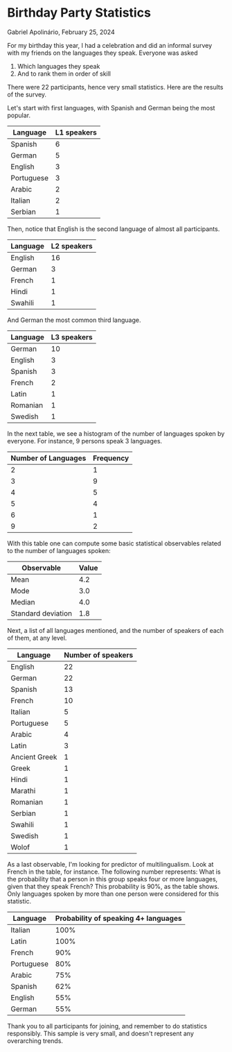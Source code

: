 # Birthday Party Statistics

Gabriel Apolinário, February 25, 2024

For my birthday this year, I had a celebration and did an informal survey with my friends on the languages they speak. Everyone was asked

1. Which languages they speak
2. And to rank them in order of skill

There were 22 participants, hence very small statistics. Here are the results of the survey.

Let's start with first languages, with Spanish and German being the most popular.

| Language | L1 speakers |
|--|--|
| Spanish     |  6 |
| German      |  5 |
| English     |  3 |
| Portuguese  |  3 |
| Arabic      |  2 |
| Italian     |  2 |
| Serbian     |  1 |

Then, notice that English is the second language of almost all participants.

| Language | L2 speakers |
|--|--|
| English  |  16 |
| German   |   3 |
| French   |   1 |
| Hindi    |   1 |
| Swahili  |   1 |

And German the most common third language.

| Language | L3 speakers |
|--|--|
| German     | 10 |
| English    |  3 |
| Spanish    |  3 |
| French     |  2 |
| Latin      |  1 |
| Romanian   |  1 |
| Swedish    |  1 |

In the next table, we see a histogram of the number of languages spoken by everyone. For instance, 9 persons speak 3 languages.

| Number of Languages | Frequency |
|--|--|
| 2   |  1   |
| 3   |  9   |
| 4   |  5   |
| 5   |  4   |
| 6   |  1   |
| 9   |  2   |

With this table one can compute some basic statistical observables related to the number of languages spoken:

| Observable | Value |
| -- | -- |
| Mean | 4.2 |
| Mode | 3.0 |
| Median | 4.0 |
| Standard deviation | 1.8 |

Next, a list of all languages mentioned, and the number of speakers of each of them, at any level.

| Language | Number of speakers |
|--|--|
| English  |  22 |
| German  |  22 |
| Spanish  |  13 |
| French  |  10 |
| Italian  |  5 |
| Portuguese  |  5 |
| Arabic  |  4 |
| Latin  |  3 |
| Ancient Greek  |  1 |
| Greek  |  1 |
| Hindi  |  1 |
| Marathi  |  1 |
| Romanian  |  1 |
| Serbian  |  1 |
| Swahili  |  1 |
| Swedish  |  1 |
| Wolof  |  1 |

As a last observable, I'm looking for predictor of multilingualism. Look at French in the table, for instance. The following number represents: What is the probability that a person in this group speaks four or more languages, given that they speak French? This probability is 90%, as the table shows. Only languages spoken by more than one person were considered for this statistic.

| Language | Probability of speaking 4+ languages |
|--|--|
|Italian |100% |
|Latin |100%  |
|French |90% |
|Portuguese |80% |
|Arabic |75% |
|Spanish |62% |
|English |55% |
|German |55% |

Thank you to all participants for joining, and remember to do statistics responsibly. This sample is very small, and doesn't represent any overarching trends.
